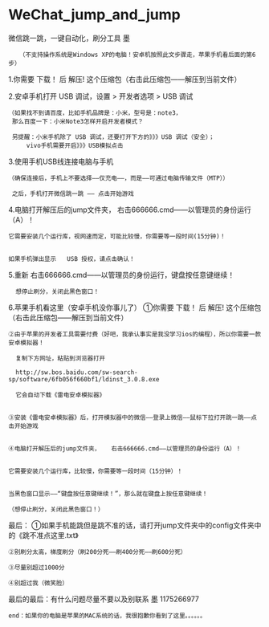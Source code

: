 # WeChat_jump_and_jump
微信跳一跳，一键自动化，刷分工具
墨
	
       （不支持操作系统是Windows XP的电脑！安卓机按照此文步骤走，苹果手机看后面的第6步）

1.你需要 下载！ 后  解压!  这个压缩包（右击此压缩包——解压到当前文件）


2.安卓手机打开 USB 调试，设置 > 开发者选项 > USB 调试
	
	（如果找不到请百度，比如手机品牌是：小米，型号是：note3，
	 那么百度一下：小米Note3怎样开启开发者模式？

	 另提醒：小米手机除了 USB 调试，还要打开下方的》》》USB 调试（安全）；
		 vivo手机需要开启》》》USB模拟点击	


3.使用手机USB线连接电脑与手机

	（确保连接后，手机上不要选择——仅充电——，而是——可通过电脑传输文件（MTP））

     之后，手机打开微信跳一跳 —— 点击开始游戏 


4.电脑打开解压后的jump文件夹，         右击666666.cmd——以管理员的身份运行（A）！


	它需要安装几个运行库，视网速而定，可能比较慢，你需要等一段时间(15分钟)！


	如果手机弹出显示   USB 授权，请点击确认！


5.重新    右击666666.cmd——以管理员的身份运行，键盘按任意键继续！
	
	  想停止刷分，关闭此黑色窗口！


	


6.苹果手机看这里（安卓手机没你事儿了）
	①你需要 下载！ 后  解压!  这个压缩包（右击此压缩包——解压到当前文件）
	  
	
	②由于苹果的开发者工具需要付费（好吧，我承认事实是我没学习ios的编程），所以你需要一款安卓模拟器！
	  
	  复制下方网址，粘贴到浏览器打开
  
	  http://sw.bos.baidu.com/sw-search-sp/software/6fb056f660bf1/ldinst_3.0.8.exe
	
	  它会自动下载《雷电安卓模拟器》


	③安装《雷电安卓模拟器》后，打开模拟器中的微信——登录上微信——鼠标下拉打开跳一跳——点击开始游戏

	
	④电脑打开解压后的jump文件夹，   右击666666.cmd——以管理员的身份运行（A）！


	它需要安装几个运行库，比较慢，你需要等一段时间（15分钟）！


	当黑色窗口显示——“键盘按任意键继续！”，那么就在键盘上按任意键继续！
	
	（想停止刷分，关闭此黑色窗口！）



最后：
	①如果手机能跳但是跳不准的话，请打开jump文件夹中的config文件夹中的《跳不准点这里.txt》
	
	②别刷分太高，梯度刷分（刷200分死——刷400分死——刷600分死）
	
	③尽量别超过1000分
	
	④别超过我（微笑脸）
		

最后的最后：有什么问题尽量不要以及别联系  墨 1175266977

	
	end：如果你的电脑是苹果的MAC系统的话，我很抱歉你看到了这里。。。。。。
